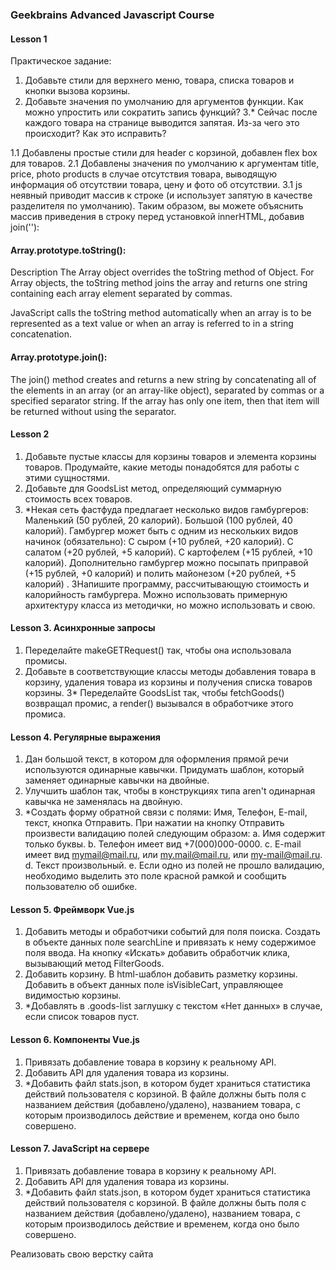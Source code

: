 ### Geekbrains Advanced Javascript Course

#### Lesson 1

Практическое задание:

1. Добавьте стили для верхнего меню, товара, списка товаров и кнопки вызова корзины.
2. Добавьте значения по умолчанию для аргументов функции. Как можно упростить или сократить запись функций? 3.* Сейчас
   после каждого товара на странице выводится запятая. Из-за чего это происходит? Как это исправить?

1.1 Добавлены простые стили для header с корзиной, добавлен flex box для товаров. 2.1 Добавлены значения по умолчанию к
аргументам title, price, photo products в случае отсутствия товара, выводящую информация об отсутствии товара, цену и
фото об отсутствии. 3.1 js неявный приводит массив к строке (и использует запятую в качестве разделителя по умолчанию).
Таким образом, вы можете объяснить массив приведения в строку перед установкой innerHTML, добавив join(''):

#### Array.prototype.toString():

Description The Array object overrides the toString method of Object. For Array objects, the toString method joins the
array and returns one string containing each array element separated by commas.

JavaScript calls the toString method automatically when an array is to be represented as a text value or when an array
is referred to in a string concatenation.

#### Array.prototype.join():

The join() method creates and returns a new string by concatenating all of the elements in an array (or an array-like
object), separated by commas or a specified separator string. If the array has only one item, then that item will be
returned without using the separator.

#### Lesson 2

1. Добавьте пустые классы для корзины товаров и элемента корзины товаров. Продумайте, какие методы понадобятся для
   работы с этими сущностями.
2. Добавьте для GoodsList метод, определяющий суммарную стоимость всех товаров.
3. *Некая сеть фастфуда предлагает несколько видов гамбургеров:
   Маленький (50 рублей, 20 калорий). Большой (100 рублей, 40 калорий). Гамбургер может быть с одним из нескольких видов
   начинок (обязательно):
   С сыром (+10 рублей, +20 калорий). С салатом (+20 рублей, +5 калорий). С картофелем (+15 рублей, +10 калорий).
   Дополнительно гамбургер можно посыпать приправой (+15 рублей, +0 калорий) и полить майонезом (+20 рублей, +5 калорий)
   . 3Напишите программу, рассчитывающую стоимость и калорийность гамбургера. Можно использовать примерную архитектуру
   класса из методички, но можно использовать и свою.

#### Lesson 3. Асинхронные запросы

1. Переделайте makeGETRequest() так, чтобы она использовала промисы.
2. Добавьте в соответствующие классы методы добавления товара в корзину, удаления товара из корзины и получения списка
   товаров корзины. 3* Переделайте GoodsList так, чтобы fetchGoods() возвращал промис, а render() вызывался в
   обработчике этого промиса.

#### Lesson 4. Регулярные выражения

1. Дан большой текст, в котором для оформления прямой речи используются одинарные кавычки. Придумать шаблон, который
   заменяет одинарные кавычки на двойные.
2. Улучшить шаблон так, чтобы в конструкциях типа aren't одинарная кавычка не заменялась на двойную.
3. *Создать форму обратной связи с полями: Имя, Телефон, E-mail, текст, кнопка Отправить. При нажатии на кнопку
   Отправить произвести валидацию полей следующим образом:
   a. Имя содержит только буквы. b. Телефон имеет вид +7(000)000-0000. c. E-mail имеет вид mymail@mail.ru, или
   my.mail@mail.ru, или my-mail@mail.ru. d. Текст произвольный. e. Если одно из полей не прошло валидацию, необходимо
   выделить это поле красной рамкой и сообщить пользователю об ошибке.

#### Lesson 5. Фреймворк Vue.js

1. Добавить методы и обработчики событий для поля поиска. Создать в объекте данных поле searchLine и привязать к нему
   содержимое поля ввода. На кнопку «Искать» добавить обработчик клика, вызывающий метод FilterGoods.
2. Добавить корзину. В html-шаблон добавить разметку корзины. Добавить в объект данных поле isVisibleCart, управляющее
   видимостью корзины.
3. *Добавлять в .goods-list заглушку с текстом «Нет данных» в случае, если список товаров пуст.

#### Lesson 6. Компоненты Vue.js

1. Привязать добавление товара в корзину к реальному API.
2. Добавить API для удаления товара из корзины.
3. *Добавить файл stats.json, в котором будет храниться статистика действий пользователя с корзиной. В файле должны быть
   поля с названием действия (добавлено/удалено), названием товара, с которым производилось действие и временем, когда
   оно было совершено.

#### Lesson 7. JavaScript на сервере

1. Привязать добавление товара в корзину к реальному API.
2. Добавить API для удаления товара из корзины.
3. *Добавить файл stats.json, в котором будет храниться статистика действий пользователя с корзиной. В файле должны быть
   поля с названием действия (добавлено/удалено), названием товара, с которым производилось действие и временем, когда
   оно было совершено.

Реализовать свою верстку сайта